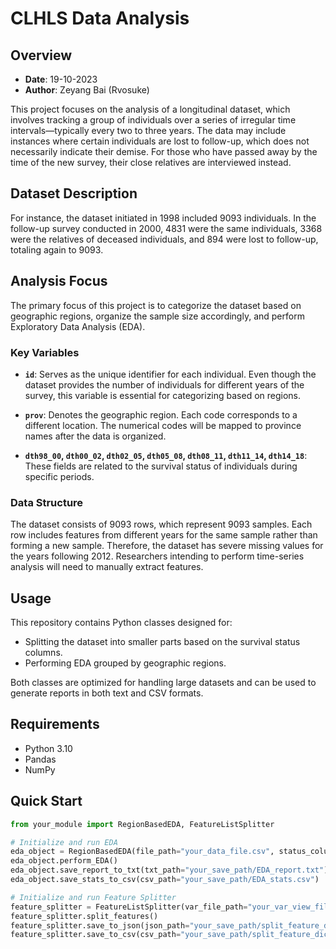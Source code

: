 # CLHLS Data Analysis

## Overview

- **Date**: 19-10-2023
- **Author**: Zeyang Bai (Rvosuke)

This project focuses on the analysis of a longitudinal dataset, which involves tracking a group of individuals over a series of irregular time intervals—typically every two to three years. The data may include instances where certain individuals are lost to follow-up, which does not necessarily indicate their demise. For those who have passed away by the time of the new survey, their close relatives are interviewed instead.

## Dataset Description

For instance, the dataset initiated in 1998 included 9093 individuals. In the follow-up survey conducted in 2000, 4831 were the same individuals, 3368 were the relatives of deceased individuals, and 894 were lost to follow-up, totaling again to 9093.

## Analysis Focus

The primary focus of this project is to categorize the dataset based on geographic regions, organize the sample size accordingly, and perform Exploratory Data Analysis (EDA).

### Key Variables

- **`id`**: Serves as the unique identifier for each individual. Even though the dataset provides the number of individuals for different years of the survey, this variable is essential for categorizing based on regions.
  
- **`prov`**: Denotes the geographic region. Each code corresponds to a different location. The numerical codes will be mapped to province names after the data is organized.
  
- **`dth98_00`, `dth00_02`, `dth02_05`, `dth05_08`, `dth08_11`, `dth11_14`, `dth14_18`**: These fields are related to the survival status of individuals during specific periods.

### Data Structure

The dataset consists of 9093 rows, which represent 9093 samples. Each row includes features from different years for the same sample rather than forming a new sample. Therefore, the dataset has severe missing values for the years following 2012. Researchers intending to perform time-series analysis will need to manually extract features.

## Usage

This repository contains Python classes designed for:
- Splitting the dataset into smaller parts based on the survival status columns.
- Performing EDA grouped by geographic regions.
  
Both classes are optimized for handling large datasets and can be used to generate reports in both text and CSV formats.

## Requirements

- Python 3.10
- Pandas
- NumPy


## Quick Start

```python
from your_module import RegionBasedEDA, FeatureListSplitter

# Initialize and run EDA
eda_object = RegionBasedEDA(file_path="your_data_file.csv", status_columns=["your_status_columns"])
eda_object.perform_EDA()
eda_object.save_report_to_txt(txt_path="your_save_path/EDA_report.txt")
eda_object.save_stats_to_csv(csv_path="your_save_path/EDA_stats.csv")

# Initialize and run Feature Splitter
feature_splitter = FeatureListSplitter(var_file_path="your_var_view_file.csv", status_columns=["your_status_columns"])
feature_splitter.split_features()
feature_splitter.save_to_json(json_path="your_save_path/split_feature_dicts.json")
feature_splitter.save_to_csv(csv_path="your_save_path/split_feature_dicts.csv")
```

